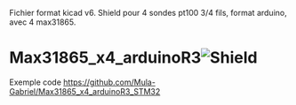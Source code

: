 Fichier format kicad v6.
Shield pour 4 sondes pt100 3/4 fils, format arduino, avec 4 max31865.

# Max31865_x4_arduinoR3![Shield](https://user-images.githubusercontent.com/4412416/218213353-9935a7c6-cec0-4af3-ae66-788a49fe4b72.jpg)   
Exemple code https://github.com/Mula-Gabriel/Max31865_x4_arduinoR3_STM32
